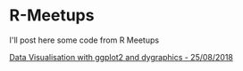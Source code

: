 # R-Meetups
I'll post here some code from R Meetups

[Data Visualisation with ggplot2 and dygraphics - 25/08/2018](20180825/20180825.Rmd)
